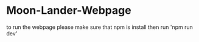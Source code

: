 # Moon-Lander-Webpage
to run the webpage please make sure that npm is install then run 'npm run dev'
